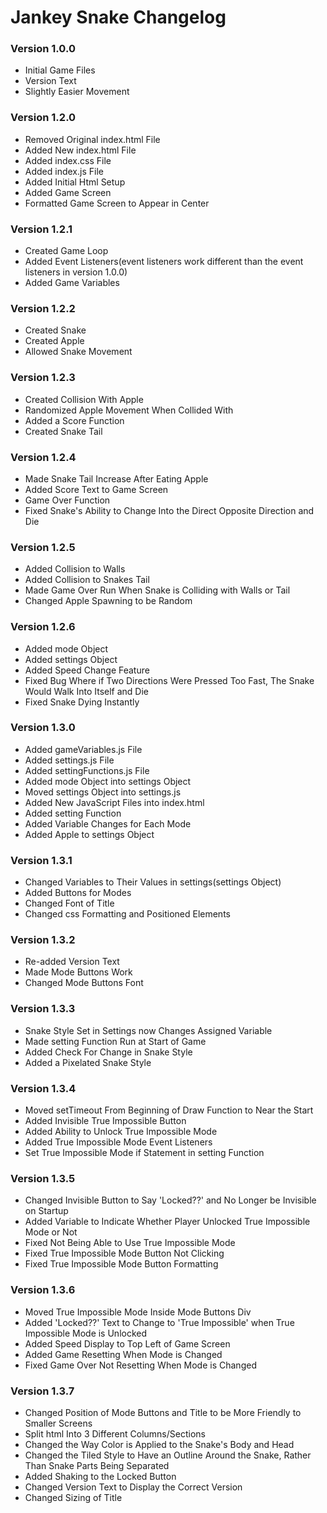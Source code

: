 Jankey Snake Changelog
=====================

### Version 1.0.0
*   Initial Game Files
*   Version Text
*   Slightly Easier Movement

### Version 1.2.0
*   Removed Original index.html File
*   Added New index.html File
*   Added index.css File
*   Added index.js File
*   Added Initial Html Setup
*   Added Game Screen
*   Formatted Game Screen to Appear in Center

### Version 1.2.1
* Created Game Loop
* Added Event Listeners(event listeners work different than the event listeners in version 1.0.0)
* Added Game Variables

### Version 1.2.2
* Created Snake
* Created Apple
* Allowed Snake Movement

### Version 1.2.3
* Created Collision With Apple
* Randomized Apple Movement When Collided With
* Added a Score Function
* Created Snake Tail

### Version 1.2.4
* Made Snake Tail Increase After Eating Apple
* Added Score Text to Game Screen
* Game Over Function
* Fixed Snake's Ability to Change Into the Direct Opposite Direction and Die

### Version 1.2.5
* Added Collision to Walls
* Added Collision to Snakes Tail
* Made Game Over Run When Snake is Colliding with Walls or Tail
* Changed Apple Spawning to be Random

### Version 1.2.6
* Added mode Object
* Added settings Object
* Added Speed Change Feature
* Fixed Bug Where if Two Directions Were Pressed Too Fast, The Snake Would Walk Into Itself and Die
* Fixed Snake Dying Instantly

### Version 1.3.0
* Added gameVariables.js File
* Added settings.js File
* Added settingFunctions.js File
* Added mode Object into settings Object
* Moved settings Object into settings.js
* Added New JavaScript Files into index.html
* Added setting Function
* Added Variable Changes for Each Mode
* Added Apple to settings Object

### Version 1.3.1
* Changed Variables to Their Values in settings(settings Object)
* Added Buttons for Modes
* Changed Font of Title
* Changed css Formatting and Positioned Elements

### Version 1.3.2
* Re-added Version Text
* Made Mode Buttons Work
* Changed Mode Buttons Font

### Version 1.3.3
* Snake Style Set in Settings now Changes Assigned Variable
* Made setting Function Run at Start of Game
* Added Check For Change in Snake Style
* Added a Pixelated Snake Style

### Version 1.3.4
* Moved setTimeout From Beginning of Draw Function to Near the Start
* Added Invisible True Impossible Button
* Added Ability to Unlock True Impossible Mode
* Added True Impossible Mode Event Listeners
* Set True Impossible Mode if Statement in setting Function

### Version 1.3.5
* Changed Invisible Button to Say 'Locked??' and No Longer be Invisible on Startup
* Added Variable to Indicate Whether Player Unlocked True Impossible Mode or Not
* Fixed Not Being Able to Use True Impossible Mode
* Fixed True Impossible Mode Button Not Clicking
* Fixed True Impossible Mode Button Formatting

### Version 1.3.6
* Moved True Impossible Mode Inside Mode Buttons Div
* Added 'Locked??' Text to Change to 'True Impossible' when True Impossible Mode is Unlocked
* Added Speed Display to Top Left of Game Screen
* Added Game Resetting When Mode is Changed
* Fixed Game Over Not Resetting When Mode is Changed

### Version 1.3.7
* Changed Position of Mode Buttons and Title to be More Friendly to Smaller Screens
* Split html Into 3 Different Columns/Sections
* Changed the Way Color is Applied to the Snake's Body and Head
* Changed the Tiled Style to Have an Outline Around the Snake, Rather Than Snake Parts Being Separated
* Added Shaking to the Locked Button
* Changed Version Text to Display the Correct Version
* Changed Sizing of Title